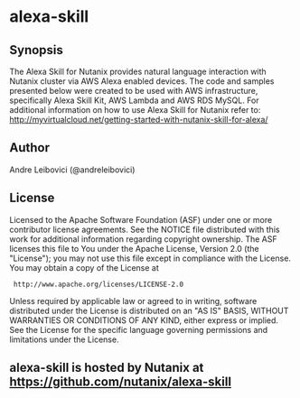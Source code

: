 # alexa-skill

## Synopsis ##
The Alexa Skill for Nutanix provides natural language interaction with Nutanix cluster via AWS Alexa enabled devices. The code and samples presented below were created to be used with AWS infrastructure, specifically Alexa Skill Kit, AWS Lambda and AWS RDS MySQL. For additional information on how to use Alexa Skill for Nutanix refer to:
http://myvirtualcloud.net/getting-started-with-nutanix-skill-for-alexa/


## Author ##
Andre Leibovici (@andreleibovici)

## License ##
Licensed to the Apache Software Foundation (ASF) under one or more
contributor license agreements.  See the NOTICE file distributed with
this work for additional information regarding copyright ownership.
The ASF licenses this file to You under the Apache License, Version 2.0
(the "License"); you may not use this file except in compliance with
the License.  You may obtain a copy of the License at

     http://www.apache.org/licenses/LICENSE-2.0

Unless required by applicable law or agreed to in writing, software
distributed under the License is distributed on an "AS IS" BASIS,
WITHOUT WARRANTIES OR CONDITIONS OF ANY KIND, either express or implied.
See the License for the specific language governing permissions and
limitations under the License.


## alexa-skill is hosted by Nutanix at https://github.com/nutanix/alexa-skill ##
